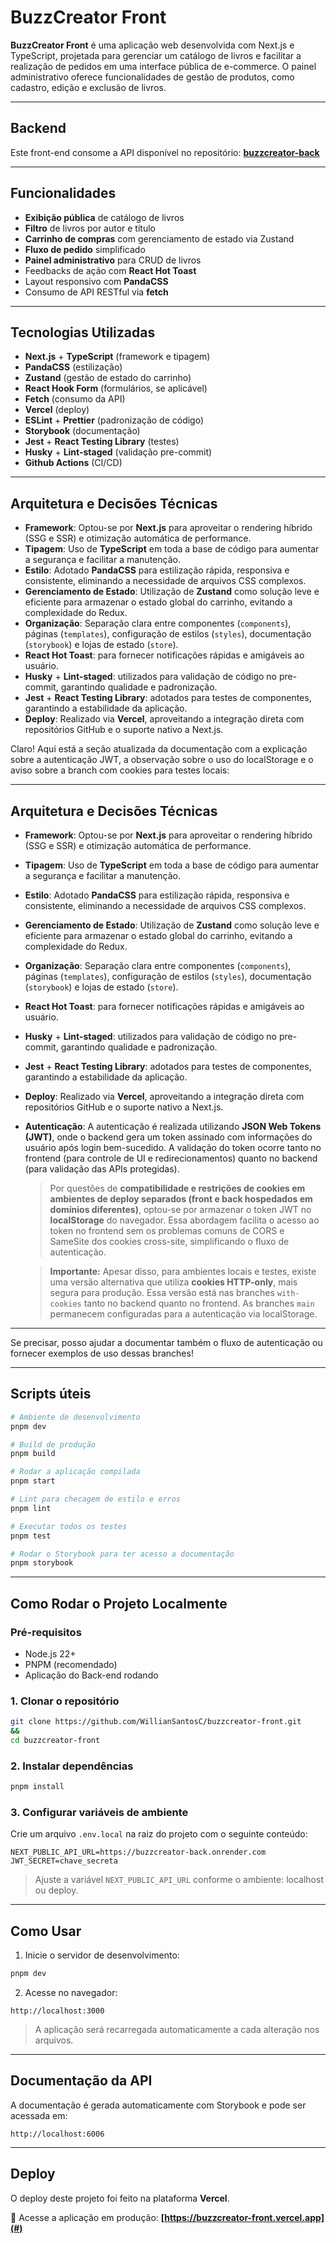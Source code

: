 # BuzzCreator Front

**BuzzCreator Front** é uma aplicação web desenvolvida com Next.js e TypeScript, projetada para gerenciar um catálogo de livros e facilitar a realização de pedidos em uma interface pública de e-commerce. O painel administrativo oferece funcionalidades de gestão de produtos, como cadastro, edição e exclusão de livros.

---

## Backend

Este front-end consome a API disponível no repositório: **[buzzcreator-back](https://github.com/WillianSantosC/buzzcreator-back)**

---

## Funcionalidades

- **Exibição pública** de catálogo de livros
- **Filtro** de livros por autor e título
- **Carrinho de compras** com gerenciamento de estado via Zustand
- **Fluxo de pedido** simplificado
- **Painel administrativo** para CRUD de livros
- Feedbacks de ação com **React Hot Toast**
- Layout responsivo com **PandaCSS**
- Consumo de API RESTful via **fetch**

---

## Tecnologias Utilizadas

- **Next.js** + **TypeScript** (framework e tipagem)
- **PandaCSS** (estilização)
- **Zustand** (gestão de estado do carrinho)
- **React Hook Form** (formulários, se aplicável)
- **Fetch** (consumo da API)
- **Vercel** (deploy)
- **ESLint** + **Prettier** (padronização de código)
- **Storybook** (documentação)
- **Jest** + **React Testing Library** (testes)
- **Husky** + **Lint-staged** (validação pre-commit)
- **Github Actions** (CI/CD)

---

## Arquitetura e Decisões Técnicas

- **Framework**: Optou-se por **Next.js** para aproveitar o rendering híbrido (SSG e SSR) e otimização automática de performance.
- **Tipagem**: Uso de **TypeScript** em toda a base de código para aumentar a segurança e facilitar a manutenção.
- **Estilo**: Adotado **PandaCSS** para estilização rápida, responsiva e consistente, eliminando a necessidade de arquivos CSS complexos.
- **Gerenciamento de Estado**: Utilização de **Zustand** como solução leve e eficiente para armazenar o estado global do carrinho, evitando a complexidade do Redux.
- **Organização**: Separação clara entre componentes (`components`), páginas (`templates`), configuração de estilos (`styles`), documentação (`storybook`) e lojas de estado (`store`).
- **React Hot Toast**: para fornecer notificações rápidas e amigáveis ao usuário.
- **Husky** + **Lint-staged**: utilizados para validação de código no pre-commit, garantindo qualidade e padronização.
- **Jest** + **React Testing Library**: adotados para testes de componentes, garantindo a estabilidade da aplicação.
- **Deploy**: Realizado via **Vercel**, aproveitando a integração direta com repositórios GitHub e o suporte nativo a Next.js.

Claro! Aqui está a seção atualizada da documentação com a explicação sobre a autenticação JWT, a observação sobre o uso do localStorage e o aviso sobre a branch com cookies para testes locais:

---

## Arquitetura e Decisões Técnicas

- **Framework**: Optou-se por **Next.js** para aproveitar o rendering híbrido (SSG e SSR) e otimização automática de performance.
- **Tipagem**: Uso de **TypeScript** em toda a base de código para aumentar a segurança e facilitar a manutenção.
- **Estilo**: Adotado **PandaCSS** para estilização rápida, responsiva e consistente, eliminando a necessidade de arquivos CSS complexos.
- **Gerenciamento de Estado**: Utilização de **Zustand** como solução leve e eficiente para armazenar o estado global do carrinho, evitando a complexidade do Redux.
- **Organização**: Separação clara entre componentes (`components`), páginas (`templates`), configuração de estilos (`styles`), documentação (`storybook`) e lojas de estado (`store`).
- **React Hot Toast**: para fornecer notificações rápidas e amigáveis ao usuário.
- **Husky** + **Lint-staged**: utilizados para validação de código no pre-commit, garantindo qualidade e padronização.
- **Jest** + **React Testing Library**: adotados para testes de componentes, garantindo a estabilidade da aplicação.
- **Deploy**: Realizado via **Vercel**, aproveitando a integração direta com repositórios GitHub e o suporte nativo a Next.js.
- **Autenticação**: A autenticação é realizada utilizando **JSON Web Tokens (JWT)**, onde o backend gera um token assinado com informações do usuário após login bem-sucedido. A validação do token ocorre tanto no frontend (para controle de UI e redirecionamentos) quanto no backend (para validação das APIs protegidas).

  > Por questões de **compatibilidade e restrições de cookies em ambientes de deploy separados (front e back hospedados em domínios diferentes)**, optou-se por armazenar o token JWT no **localStorage** do navegador. Essa abordagem facilita o acesso ao token no frontend sem os problemas comuns de CORS e SameSite dos cookies cross-site, simplificando o fluxo de autenticação.

  > **Importante:** Apesar disso, para ambientes locais e testes, existe uma versão alternativa que utiliza **cookies HTTP-only**, mais segura para produção. Essa versão está nas branches `with-cookies` tanto no backend quanto no frontend. As branches `main` permanecem configuradas para a autenticação via localStorage.

---

Se precisar, posso ajudar a documentar também o fluxo de autenticação ou fornecer exemplos de uso dessas branches!

---

## Scripts úteis

```bash
# Ambiente de desenvolvimento
pnpm dev

# Build de produção
pnpm build

# Rodar a aplicação compilada
pnpm start

# Lint para checagem de estilo e erros
pnpm lint

# Executar todos os testes
pnpm test

# Rodar o Storybook para ter acesso a documentação
pnpm storybook
```

---

## Como Rodar o Projeto Localmente

### Pré-requisitos

- Node.js 22+
- PNPM (recomendado)
- Aplicação do Back-end rodando

### 1. Clonar o repositório

```bash
git clone https://github.com/WillianSantosC/buzzcreator-front.git
&&
cd buzzcreator-front
```

### 2. Instalar dependências

```bash
pnpm install
```

### 3. Configurar variáveis de ambiente

Crie um arquivo `.env.local` na raiz do projeto com o seguinte conteúdo:

```env
NEXT_PUBLIC_API_URL=https://buzzcreator-back.onrender.com
JWT_SECRET=chave_secreta
```

> Ajuste a variável `NEXT_PUBLIC_API_URL` conforme o ambiente: localhost ou deploy.

---

## Como Usar

1. Inicie o servidor de desenvolvimento:

```bash
pnpm dev
```

2. Acesse no navegador:

```
http://localhost:3000
```

> A aplicação será recarregada automaticamente a cada alteração nos arquivos.

---

## Documentação da API

A documentação é gerada automaticamente com Storybook e pode ser acessada em:

```
http://localhost:6006
```

---

## Deploy

O deploy deste projeto foi feito na plataforma **Vercel**.

🔗 Acesse a aplicação em produção:
**[https://buzzcreator-front.vercel.app](#)**
